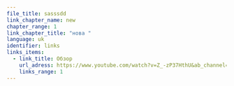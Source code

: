 ```yaml
---
file_title: sasssdd
link_chapter_name: new
chapter_range: 1
link_chapter_title: "нова "
language: uk
identifier: links
links_items:
  - link_title: Обзор
    url_adress: https://www.youtube.com/watch?v=Z_-zP37HthU&ab_channel=FCShakhtarDonetsk
    links_range: 1
---
```

